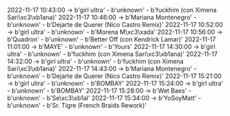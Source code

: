 2022-11-17 10:43:00 -> b'girl ultra' - b'unknown' - b'fuckhim (con Ximena Sari\xc3\xb1ana)'
2022-11-17 10:46:00 -> b'Mariana Montenegro' - b'unknown' - b'Dejarte de Querer (Nico Castro Remix)'
2022-11-17 10:52:00 -> b'girl ultra' - b'unknown' - b'Morena M\xc3\xada'
2022-11-17 10:56:00 -> b'Quadron' - b'unknown' - b'Better Off (con Kendrick Lamar)'
2022-11-17 11:01:00 -> b'MAYE' - b'unknown' - b'Yours'
2022-11-17 14:30:00 -> b'girl ultra' - b'unknown' - b'fuckhim (con Ximena Sari\xc3\xb1ana)'
2022-11-17 14:32:00 -> b'girl ultra' - b'unknown' - b'fuckhim (con Ximena Sari\xc3\xb1ana)'
2022-11-17 14:43:00 -> b'Mariana Montenegro' - b'unknown' - b'Dejarte de Querer (Nico Castro Remix)'
2022-11-17 15:21:00 -> b'girl ultra' - b'unknown' - b'BOMBAY'
2022-11-17 15:24:00 -> b'girl ultra' - b'unknown' - b'BOMBAY'
2022-11-17 15:28:00 -> b'Wet Baes' - b'unknown' - b'Se\xc3\xb1al'
2022-11-17 15:34:00 -> b'YoSoyMatt' - b'unknown' - b'Sr. Tigre (French Braids Rework)'
